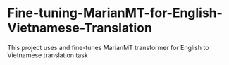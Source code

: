 # Fine-tuning-MarianMT-for-English-Vietnamese-Translation
This project uses and fine-tunes MarianMT transformer for English to Vietnamese translation task
